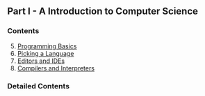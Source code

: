 ## Part I - A Introduction to Computer Science

### Contents

5. [Programming Basics](./programming-basics.md)
6. [Picking a Language](./picking-a-language.md)
7. [Editors and IDEs](./editors-and-ide.md)
8. [Compilers and Interpreters](./compilers-and-interpreters.md)

### Detailed Contents